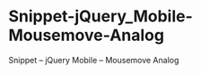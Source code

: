 Snippet-jQuery_Mobile-Mousemove-Analog
======================================

Snippet – jQuery Mobile – Mousemove Analog
